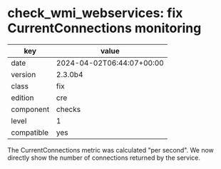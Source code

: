[//]: # (werk v2)
# check_wmi_webservices: fix CurrentConnections monitoring

key        | value
---------- | ---
date       | 2024-04-02T06:44:07+00:00
version    | 2.3.0b4
class      | fix
edition    | cre
component  | checks
level      | 1
compatible | yes

The CurrentConnections metric was calculated "per second".
We now directly show the number of connections returned by the service.
